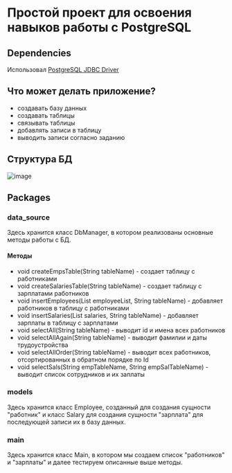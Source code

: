 # Простой проект для освоения навыков работы с PostgreSQL

## Dependencies

Использовал [PostgreSQL JDBC Driver](https://mvnrepository.com/artifact/org.postgresql/postgresql/42.7.1)

## Что может делать приложение?
- создавать базу данных
- создавать таблицы
- связывать таблицы
- добавлять записи в таблицу
- выводить записи согласно заданию

## Структура БД
![image](https://github.com/bmsalikhov/PostgreSQL_training/assets/153372291/59709b33-b13c-4c87-afe1-b30c3612cf44)

## Packages
### data_source
Здесь хранится класс DbManager, в котором реализованы основные методы работы с БД.
#### Методы
- void createEmpsTable(String tableName) - создает таблицу с работниками
- void createSalariesTable(String tableName) - создает таблицу с зарплатами работников
- void insertEmployees(List<Employee> employeeList, String tableName) - добавляет работников в таблицу с работниками
- void insertSalaries(List<Salary> salaries, String tableName) - добавляет зарплаты в таблицу с зарплатами
- void selectAll(String tableName) - выводит id и имена всех работников
- void selectAllAgain(String tableName) - выводит фамилии и даты трудоустройства
- void selectAllOrder(String tableName) - выводит всех работников, отсортированных в обратном порядке по Id
- void selectSals(String empTableName, String empSalTableName) - выводит список сотрудников и их заплаты

### models
Здесь хранится класс Employee, созданный для создания сущности "работник" и класс Salary для создания сущности "зарплата" для последующей записи их в базу данных.
### main
Здесь хранится класс Main, в котором мы создаем список "работников" и "зарплаты" и далее тестируем описанные выше методы.

